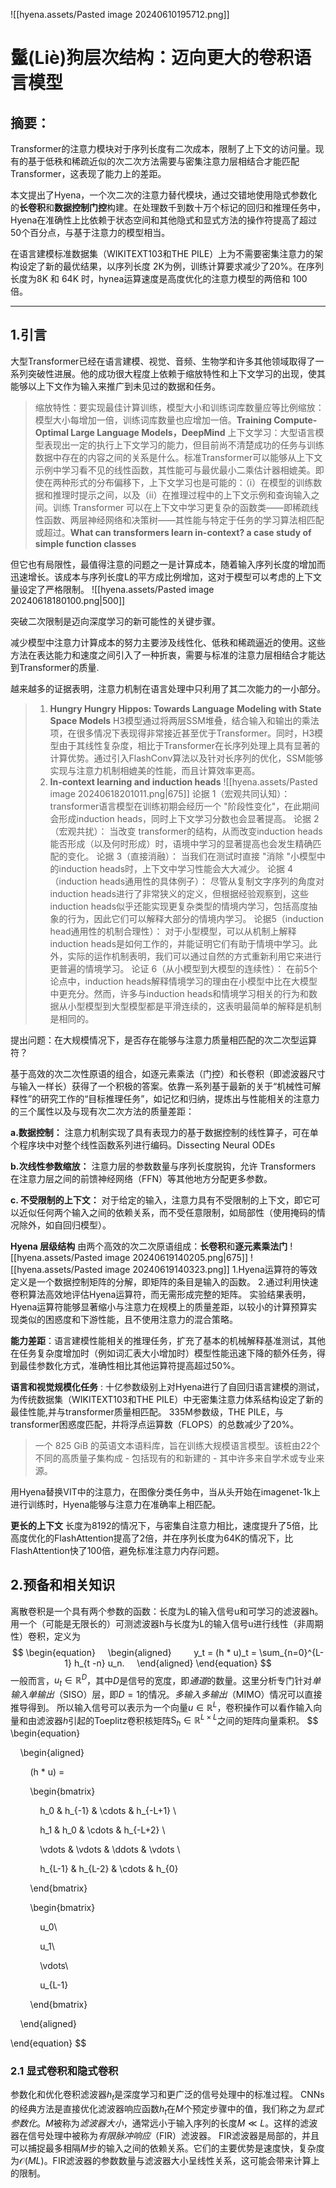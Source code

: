 ![[hyena.assets/Pasted image 20240610195712.png]]
# 鬣(Liè)狗层次结构：迈向更大的卷积语言模型

## 摘要：
Transformer的注意力模块对于序列长度有二次成本，限制了上下文的访问量。现有的基于低秩和稀疏近似的次二次方法需要与密集注意力层相结合才能匹配 Transformer，这表现了能力上的差距。

本文提出了Hyena，一个次二次的注意力替代模块，通过交错地使用隐式参数化的**长卷积**和**数据控制门控**构建。在处理数千到数十万个标记的回归和推理任务中，Hyena在准确性上比依赖于状态空间和其他隐式和显式方法的操作符提高了超过50个百分点，与基于注意力的模型相当。

在语言建模标准数据集（WIKITEXT103和THE PILE）上为不需要密集注意力的架构设定了新的最优结果，以序列长度 2K为例，训练计算要求减少了20%。在序列长度为8K 和 64K 时，hynea运算速度是高度优化的注意力模型的两倍和 100 倍。

---

## 1.引言
大型Transformer已经在语言建模、视觉、音频、生物学和许多其他领域取得了一系列突破性进展。他的成功很大程度上依赖于缩放特性和上下文学习的出现，使其能够以上下文作为输入来推广到未见过的数据和任务。

> 缩放特性：要实现最佳计算训练，模型大小和训练词库数量应等比例缩放：模型大小每增加一倍，训练词库数量也应增加一倍。**Training Compute-Optimal Large Language Models，DeepMind**
> 上下文学习：大型语言模型表现出一定的执行上下文学习的能力，但目前尚不清楚成功的任务与训练数据中存在的内容之间的关系是什么。标准Transformer可以能够从上下文示例中学习看不见的线性函数，其性能可与最优最小二乘估计器相媲美。即使在两种形式的分布偏移下，上下文学习也是可能的：（i）在模型的训练数据和推理时提示之间，以及（ii）在推理过程中的上下文示例和查询输入之间。训练 Transformer 可以在上下文中学习更复杂的函数类——即稀疏线性函数、两层神经网络和决策树——其性能与特定于任务的学习算法相匹配或超过。**What can transformers learn in-context? a case study of simple function classes**

但它也有局限性，最值得注意的问题之一是计算成本，随着输入序列长度的增加而迅速增长。该成本与序列长度L的平方成比例增加，这对于模型可以考虑的上下文量设定了严格限制。
![[hyena.assets/Pasted image 20240618180100.png|500]]

突破二次限制是迈向深度学习的新可能性的关键步骤。

减少模型中注意力计算成本的努力主要涉及线性化、低秩和稀疏逼近的使用。这些方法在表达能力和速度之间引入了一种折衷，需要与标准的注意力层相结合才能达到Transformer的质量.

越来越多的证据表明，注意力机制在语言处理中只利用了其二次能力的一小部分。

>1. **Hungry Hungry Hippos: Towards Language Modeling with State Space Models**
>H3模型通过将两层SSM堆叠，结合输入和输出的乘法项，在很多情况下表现得非常接近甚至优于Transformer。同时，H3模型由于其线性复杂度，相比于Transformer在长序列处理上具有显著的计算优势。通过引入FlashConv算法以及针对长序列的优化，SSM能够实现与注意力机制相媲美的性能，而且计算效率更高。
>2. **In-context learning and induction heads**
>![[hyena.assets/Pasted image 20240618201011.png|675]]
>论据 1（宏观共同认知）： transformer语言模型在训练初期会经历一个 "阶段性变化"，在此期间会形成induction heads，同时上下文学习分数也会显著提高。
>论据 2（宏观共扰）： 当改变 transformer的结构，从而改变induction heads能否形成（以及何时形成）时，语境中学习的显著提高也会发生精确匹配的变化。
>论据 3（直接消融）：  当我们在测试时直接 "消除 "小模型中的induction heads时，上下文中学习性能会大大减少。
>论据 4（induction heads通用性的具体例子）： 尽管从复制文字序列的角度对induction heads进行了非常狭义的定义，但根据经验观察到，这些induction heads似乎还能实现更复杂类型的情境内学习，包括高度抽象的行为，因此它们可以解释大部分的情境内学习。
>论据5（induction head通用性的机制合理性）： 对于小型模型，可以从机制上解释induction heads是如何工作的，并能证明它们有助于情境中学习。此外，实际的运作机制表明，我们可以通过自然的方式重新利用它来进行更普遍的情境学习。
>论证 6（从小模型到大模型的连续性）： 在前5个论点中，induction heads解释情境学习的理由在小模型中比在大模型中更充分。然而，许多与induction heads和情境学习相关的行为和数据从小型模型到大型模型都是平滑连续的，这表明最简单的解释是机制是相同的。

提出问题：在大规模情况下，是否存在能够与注意力质量相匹配的次二次型运算符？

基于高效的次二次性原语的组合，如逐元素乘法（门控）和长卷积（即滤波器尺寸与输入一样长）获得了一个积极的答案。依靠一系列基于最新的关于“机械性可解释性”的研究工作的“目标推理任务”，如记忆和归纳，提炼出与性能相关的注意力的三个属性以及与现有次二次方法的质量差距：

**a.数据控制：** 注意力机制实现了具有表现力的基于数据控制的线性算子，可在单个程序块中对整个线性函数系列进行编码。Dissecting Neural ODEs

**b.次线性参数缩放：** 注意力层的参数数量与序列长度脱钩，允许 Transformers 在注意力层之间的前馈神经网络（FFN）等其他地方分配更多参数。

**c. 不受限制的上下文：** 对于给定的输入，注意力具有不受限制的上下文，即它可以近似任何两个输入之间的依赖关系，而不受任意限制，如局部性（使用掩码的情况除外，如自回归模型）。

**Hyena 层级结构**  由两个高效的次二次原语组成：**长卷积**和**逐元素乘法门**
![[hyena.assets/Pasted image 20240619140205.png|675]]
![[hyena.assets/Pasted image 20240619140323.png]]
1.Hyena运算符的等效定义是一个数据控制矩阵的分解，即矩阵的条目是输入的函数。
2.通过利用快速卷积算法高效地评估Hyena运算符，而无需形成完整的矩阵。
实验结果表明，Hyena运算符能够显著缩小与注意力在规模上的质量差距，以较小的计算预算实现类似的困惑度和下游性能，且不使用注意力的混合策略。

**能力差距**：语言建模性能相关的推理任务，扩充了基本的机械解释基准测试，其他在任务复杂度增加时（例如词汇表大小增加时）模型性能迅速下降的额外任务，得到最佳参数化方式，准确性相比其他运算符提高超过50%。

**语言和视觉规模化任务** :
十亿参数级别上对Hyena进行了自回归语言建模的测试，为传统数据集（WIKITEXT103和THE PILE）中无密集注意力体系结构设定了新的最佳性能,并与transformer质量相匹配。
335M参数级，THE PILE，与transformer困惑度匹配，并将浮点运算数（FLOPS）的总数减少了20%。
> 一个 825 GiB 的英语文本语料库，旨在训练大规模语言模型。该桩由22个不同的高质量子集构成 - 包括现有的和新建的 - 其中许多来自学术或专业来源。

用Hyena替换VIT中的注意力，在图像分类任务中，当从头开始在imagenet-1k上进行训练时，Hyena能够与注意力在准确率上相匹配。

**更长的上下文** 长度为8192的情况下，与密集自注意力相比，速度提升了5倍，比高度优化的FlashAttention提高了2倍，并在序列长度为64K的情况下，比FlashAttention快了100倍，避免标准注意力内存问题。

## 2.预备和相关知识

离散卷积是一个具有两个参数的函数：长度为L的输入信号u和可学习的滤波器h。
用一个（可能是无限长的）可测滤波器h与长度为L的输入信号u进行线性（非周期性）卷积，定义为
$$
\begin{equation}
    \begin{aligned}
        y_t = (h * u)_t = \sum_{n=0}^{L-1} h_{t -n} u_n.
    \end{aligned}
\end{equation}
$$
一般而言，$u_t\in\mathbb{R}^D$，其中$D$是信号的宽度，即$\textit{通道}$的数量。这里分析专门针对$\textit{单输入单输出}$（SISO）层，即$D=1$的情况。$\textit{多输入多输出}$（MIMO）情况可以直接推导得到。
所以输入信号可以表示为一个向量$u\in\mathbb{R}^L$，卷积操作可以看作输入向量和由滤波器$h$引起的Toeplitz卷积核矩阵$\newcommand{\sS}{\mathsf{S}}\sS_h \in \mathbb{R}^{L \times L}$之间的矩阵向量乘积。
$$
\begin{equation}

    \begin{aligned}

        (h * u) =

        \begin{bmatrix}

            h_0 & h_{-1} & \cdots & h_{-L+1} \\

            h_1 & h_0 & \cdots & h_{-L+2} \\

            \vdots & \vdots & \ddots & \vdots \\

            h_{L-1} & h_{L-2} & \cdots & h_{0}

        \end{bmatrix}

        \begin{bmatrix}

            u_0\\

            u_1\\

            \vdots\\

            u_{L-1}

        \end{bmatrix}

    \end{aligned}

\end{equation}
$$
### 2.1 显式卷积和隐式卷积
参数化和优化卷积滤波器$h_t$是深度学习和更广泛的信号处理中的标准过程。
CNNs的经典方法是直接优化滤波器响应函数$h_t$在$M$个预定步骤中的值，我们称之为$\textit{显式参数化}$。$M$被称为$\textit{滤波器大小}$，通常远小于输入序列的长度$M \ll L$。这样的滤波器在信号处理中被称为$\textit{有限脉冲响应}$（FIR）滤波器。
FIR滤波器是局部的，并且可以捕捉最多相隔$M$步的输入之间的依赖关系。它们的主要优势是速度快，复杂度为$\mathcal{O}(ML)$。FIR滤波器的参数数量与滤波器大小呈线性关系，这可能会带来计算上的限制。